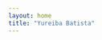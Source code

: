 ```yaml
---
layout: home
title: "Yureiba Batista"
---
```


<!-- El contenido puede estar vacío o tener texto adicional -->
